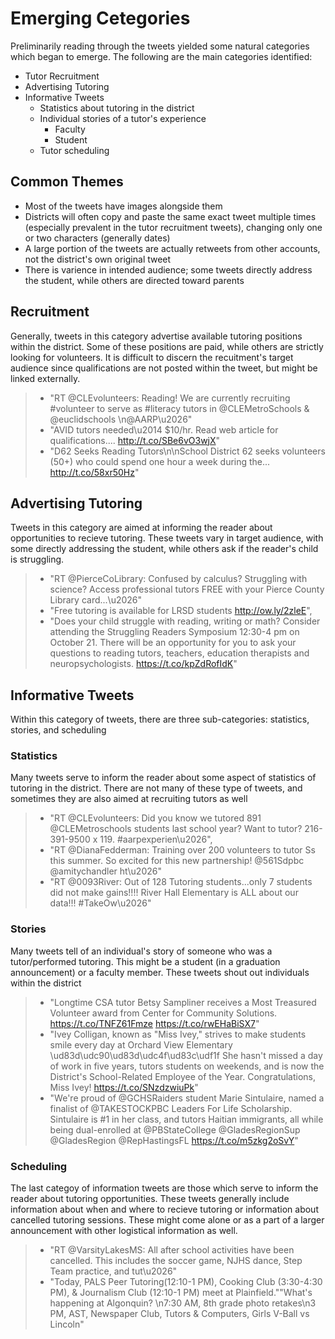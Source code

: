 # Emerging Cetegories

Preliminarily reading through the tweets yielded some natural categories which began to emerge. The following are the main categories identified:
- Tutor Recruitment
- Advertising Tutoring
- Informative Tweets
  - Statistics about tutoring in the district
  - Individual stories of a tutor's experience
    - Faculty
    - Student
  - Tutor scheduling

## Common Themes

- Most of the tweets have images alongside them
- Districts will often copy and paste the same exact tweet multiple times (especially prevalent in the tutor recruitment tweets), changing only one or two characters (generally dates)
- A large portion of the tweets are actually retweets from other accounts, not the district's own original tweet
- There is varience in intended audience; some tweets directly address the student, while others are directed toward parents

## Recruitment

Generally, tweets in this category advertise available tutoring positions within the district. Some of these positions are paid, while others are strictly looking for volunteers. It is difficult to discern the recuitment's target audience since qualifications are not posted within the tweet, but might be linked externally. 

> - "RT @CLEvolunteers: Reading! We are currently recruiting #volunteer to serve as #literacy tutors in @CLEMetroSchools &amp; @euclidschools \n@AARP\u2026"
> - "AVID tutors needed\u2014 $10/hr. Read web article for qualifications.... http://t.co/SBe6vO3wjX"
> - "D62 Seeks Reading Tutors\n\nSchool District 62 seeks volunteers (50+) who could spend one hour a week during the... http://t.co/58xr50Hz"

## Advertising Tutoring

Tweets in this category are aimed at informing the reader about opportunities to recieve tutoring. These tweets vary in target audience, with some directly addressing the student, while others ask if the reader's child is struggling. 

> - "RT @PierceCoLibrary: Confused by calculus? Struggling with science? Access professional tutors FREE with your Pierce County Library card...\u2026"
> - "Free tutoring is available for LRSD students http://ow.ly/2zleE",
> - "Does your child struggle with reading, writing or math? Consider attending the Struggling Readers Symposium 12:30-4 pm on October 21. There will be an opportunity for you to ask your questions to reading tutors, teachers, education therapists and neuropsychologists. https://t.co/kpZdRofIdK"

## Informative Tweets

Within this category of tweets, there are three sub-categories: statistics, stories, and scheduling

### Statistics

Many tweets serve to inform the reader about some aspect of statistics of tutoring in the district. There are not many of these type of tweets, and sometimes they are also aimed at recruiting tutors as well

> - "RT @CLEvolunteers: Did you know we tutored 891 @CLEMetroschools students last school year? Want to tutor? 216-391-9500 x 119. #aarpexperien\u2026",
> - "RT @DianaFedderman: Training over 200 volunteers to tutor Ss this summer.  So excited for this new partnership! @561Sdpbc @amitychandler ht\u2026"
> - "RT @0093River: Out of 128 Tutoring students...only 7 students did not make gains!!!! River Hall Elementary is ALL about our data!!! #TakeOw\u2026"

### Stories

Many tweets tell of an individual's story of someone who was a tutor/performed tutoring. This might be a student (in a graduation announcement) or a faculty member. These tweets shout out individuals within the district

> - "Longtime CSA tutor Betsy Sampliner receives a Most Treasured Volunteer award from Center for Community Solutions. https://t.co/TNFZ61Fmze https://t.co/rwEHaBiSX7"
> - "Ivey Colligan, known as \"Miss Ivey,\" strives to make students smile every day at Orchard View Elementary \ud83d\udc90\ud83d\udc4f\ud83c\udf1f She hasn't missed a day of work in five years, tutors students on weekends, and is now the District's School-Related Employee of the Year. Congratulations, Miss Ivey! https://t.co/SNzdzwiuPk"
> - "We're proud of @GCHSRaiders student Marie Sintulaire, named a finalist of @TAKESTOCKPBC Leaders For Life Scholarship. Sintulaire is #1 in her class, and tutors Haitian immigrants, all while being dual-enrolled at @PBStateCollege @GladesRegionSup @GladesRegion @RepHastingsFL https://t.co/m5zkg2oSvY"

### Scheduling

The last categoy of information tweets are those which serve to inform the reader about tutoring opportunities. These tweets generally include information about when and where to recieve tutoring or information about cancelled tutoring sessions. These might come alone or as a part of a larger announcement with other logistical information as well. 

> - "RT @VarsityLakesMS: All after school activities have been cancelled. This includes the soccer game, NJHS dance, Step Team practice, and tut\u2026"
> - "Today, PALS Peer Tutoring(12:10-1 PM), Cooking Club (3:30-4:30 PM), & Journalism Club (12:10-1 PM) meet at Plainfield.""What's happening at Algonquin? \n7:30 AM, 8th grade photo retakes\n3 PM, AST, Newspaper Club, Tutors & Computers, Girls V-Ball vs Lincoln" 